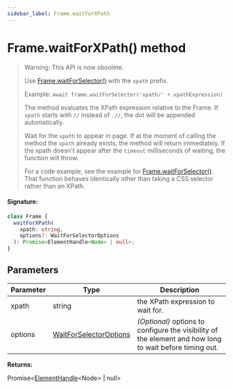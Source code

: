 ```yaml
---
sidebar_label: Frame.waitForXPath
---
```


# Frame.waitForXPath() method

> Warning: This API is now obsolete.
>
> Use [Frame.waitForSelector()](./puppeteer.frame.waitforselector.md) with the `xpath` prefix.
>
> Example: `await frame.waitForSelector('xpath/' + xpathExpression)`
>
> The method evaluates the XPath expression relative to the Frame. If `xpath` starts with `//` instead of `.//`, the dot will be appended automatically.
>
> Wait for the `xpath` to appear in page. If at the moment of calling the method the `xpath` already exists, the method will return immediately. If the xpath doesn't appear after the `timeout` milliseconds of waiting, the function will throw.
>
> For a code example, see the example for [Frame.waitForSelector()](./puppeteer.frame.waitforselector.md). That function behaves identically other than taking a CSS selector rather than an XPath.

#### Signature:

```typescript
class Frame {
  waitForXPath(
    xpath: string,
    options?: WaitForSelectorOptions
  ): Promise<ElementHandle<Node> | null>;
}
```

## Parameters

| Parameter | Type                                                            | Description                                                                                                  |
| --------- | --------------------------------------------------------------- | ------------------------------------------------------------------------------------------------------------ |
| xpath     | string                                                          | the XPath expression to wait for.                                                                            |
| options   | [WaitForSelectorOptions](./puppeteer.waitforselectoroptions.md) | <i>(Optional)</i> options to configure the visibility of the element and how long to wait before timing out. |

**Returns:**

Promise&lt;[ElementHandle](./puppeteer.elementhandle.md)&lt;Node&gt; \| null&gt;
